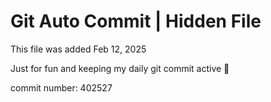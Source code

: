 # Git Auto Commit | Hidden File

This file was added Feb 12, 2025

Just for fun and keeping my daily git commit active 🤪

commit number: 402527
